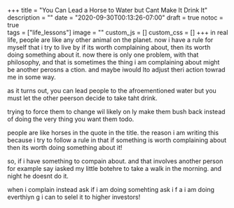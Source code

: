 +++
title = "You Can Lead a Horse to Water but Cant Make It Drink It"
description = ""
date = "2020-09-30T00:13:26-07:00"
draft = true
notoc = true  
tags = ["life_lessons"]
image = ""
custom_js = []
custom_css = []
+++
in real life, people are like any other animal on the planet. now i have a rule for myself that i try to live by if its worth complaining about, then its worth doing something about it. 
now there is only one problem, with that philosophy, and that is sometimes the thing i am complaining about might be another perosns a ction. 
and  maybe  iwould lto adjust theri action towrad me in some way. 


as it turns out, you can lead people to the afroementioned water but you must  let the other peerson decide to take taht  drink. 


trying to force them  to change wil likely on ly make them bush back instead of doing the very thing you want them todo. 

people are like horses in the quote in the title. 
the reason i am writing this because i try to follow a rule in that if something is worth complaining about then its worth doing something about it!


<!--more-->

so, if i have something to compain about. and that involves another person for example say  iasked my little botehre  to take  a walk in  the morning. 
and night he doesnt do it. 

when i complain instead ask if i am doing somehting ask i f a i am doing everthiyn g  i can to selel it to higher investors!